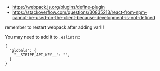 - https://webpack.js.org/plugins/define-plugin
- https://stackoverflow.com/questions/30835213/react-from-npm-cannot-be-used-on-the-client-because-development-is-not-defined

remember to restart webpack after adding var!!!

You may need to add it to `.eslintrc`:

```
{
  "globals": {
    "__STRIPE_API_KEY__": "",
  }
}
```